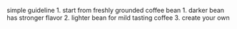 


simple guideline
	1. start from freshly grounded coffee bean
		1. darker bean has stronger flavor
		2. lighter bean for mild tasting coffee
		3. create your own 